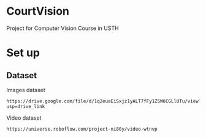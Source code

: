# CourtVision
Project for Computer Vision Course in USTH 

# Set up 
## Dataset 
Images dataset
```
https://drive.google.com/file/d/1q2euaEiSxjz1yALT7fFy1ZSW6CGLlUTu/view?usp=drive_link
```
Video dataset 
```
https://universe.roboflow.com/project-ni80y/video-wtnvp
```



